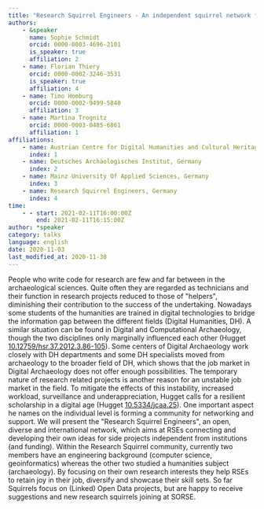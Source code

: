 ```yaml
---
title: "Research Squirrel Engineers - An independent squirrel network for RSEs in DH and archaeology"
authors:
    - &speaker
      name: Sophie Schmidt
      orcid: 0000-0003-4696-2101
      is_speaker: true
      affiliation: 2
    - name: Florian Thiery
      orcid: 0000-0002-3246-3531
      is_speaker: true
      affiliation: 4
    - name: Timo Homburg
      orcid: 0000-0002-9499-5840
      affiliation: 3
    - name: Martina Trognitz
      orcid: 0000-0003-0485-6861
      affiliation: 1
affiliations:
    - name: Austrian Centre for Digital Humanities and Cultural Heritage (ACDH-CH), Austria
      index: 1
    - name: Deutsches Archäologisches Institut, Germany
      index: 2
    - name: Mainz University Of Applied Sciences, Germany
      index: 3
    - name: Research Squirrel Engineers, Germany
      index: 4
time:
    - - start: 2021-02-11T16:00:00Z
        end: 2021-02-11T16:15:00Z
author: *speaker
category: talks
language: english
date: 2020-11-03
last_modified_at: 2020-11-30
---
```

People who write code for research are few and far between in the archaeological sciences. Quite often they are regarded as technicians and their function in research projects reduced to those of "helpers", diminishing their contribution to the success of the undertaking. Nowadays some students of the humanities are trained in digital technologies to bridge the information gap between the different fields (Digital Humanities, DH). A similar situation can be found  in Digital and Computational Archaeology, though the two disciplines only marginally influenced each other (Hugget [10.12759/hsr.37.2012.3.86-105](https://doi.org/10.12759/hsr.37.2012.3.86-105)). Some centers of Digital Archaeology work closely with DH departments and some DH specialists moved from archaeology to the broader field of DH, which shows that the job market in Digital Archaeology does not offer enough possibilities. The temporary nature of research related projects is another reason for an unstable job market in the field. To mitigate the effects of this instability, increased workload, surveillance and underappreciation, Hugget calls for a resilient scholarship in a digital age (Hugget [10.5334/jcaa.25](https://doi.org/10.5334/jcaa.25)). One important aspect he names on the individual level is forming a community for networking and support. We will present the "Research Squirrel Engineers", an open, diverse and international network, which aims at RSEs connecting and developing their own ideas for side projects independent from institutions (and funding). Within the Research Squirrel community, currently two members have an engineering background (computer science, geoinformatics) whereas the other two studied a humanities subject (archaeology). By focusing on their own research interests they help RSEs to retain joy in their job, diversify and showcase their skill sets. So far Squirrels focus on (Linked) Open Data projects, but are happy to receive suggestions and new research squirrels joining at SORSE.
